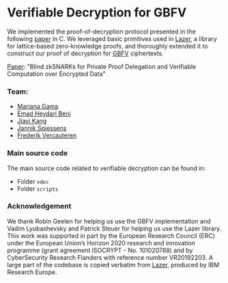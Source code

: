 # Verifiable Decryption for GBFV

We implemented the proof-of-decryption protocol presented in the following [paper](https://eprint.iacr.org/2024/1684) in C. We leveraged basic primitives used in [Lazer](https://eprint.iacr.org/2024/1846),
a library for lattice-based zero-knowledge proofs, and thoroughly extended it to construct our proof of decryption for [GBFV](https://eprint.iacr.org/2024/1587) ciphertexts.  

[Paper](https://eprint.iacr.org/2024/1684): "Blind zkSNARKs for Private Proof Delegation and Verifiable Computation over Encrypted Data"

### Team:
* [Mariana Gama](https://mmargama.github.io/)
* [Emad Heydari Beni](https://heydari.be)
* [Jiayi Kang](https://jiayikang2.github.io/)
* [Jannik Spiessens](https://www.esat.kuleuven.be/cosic/people/person/?u=u0165611)
* [Frederik Vercauteren](https://www.esat.kuleuven.be/cosic/people/person/?u=u0031924)


### Main source code
The main source code related to verifiable decryption can be found in:  

- Folder `vdec`
- Folder `scripts`


### Acknowledgement
We thank Robin Geelen for helping us use the GBFV implementation and Vadim Lyubashevsky and Patrick Steuer for helping us use the Lazer library. This work was supported in part by the European Research Council (ERC) under the European Union’s Horizon 2020 research and innovation programme (grant agreement ISOCRYPT - No. 101020788) and by CyberSecurity Research Flanders with reference number VR20192203. A large part of the codebase is copied verbatim from [Lazer](https://eprint.iacr.org/2024/1846), produced by IBM Research Europe.
